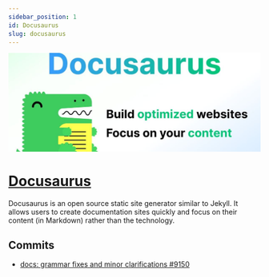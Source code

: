 ```yaml
---
sidebar_position: 1
id: Docusaurus
slug: docusaurus
---
```


![](../../static/img/docusaurus_banner.jpg)

# <a href="https://docusaurus.io/" target="_blank">Docusaurus</a>

Docusaurus is an open source static site generator similar to Jekyll. It allows users to create documentation sites quickly and focus on their content (in Markdown) rather than the technology.

## Commits

<ul>
    <li><a href="https://github.com/facebook/docusaurus/pull/9150" target="_blank">docs: grammar fixes and minor clarifications #9150</a></li>
</ul>
